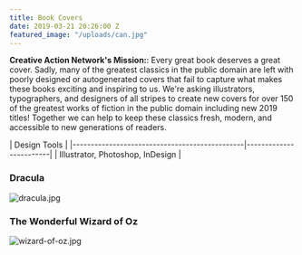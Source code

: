 ```yaml
---
title: Book Covers
date: 2019-03-21 20:26:00 Z
featured_image: "/uploads/can.jpg"
---
```


**Creative Action Network's Mission:**: Every great book deserves a great cover. Sadly, many of the greatest classics in the public domain are left with poorly designed or autogenerated covers that fail to capture what makes these books exciting and inspiring to us. We're asking illustrators, typographers, and designers of all stripes to create new covers for over 150 of the greatest works of fiction in the public domain including new 2019 titles! Together we can help to keep these classics fresh, modern, and accessible to new generations of readers.

| Design Tools           |
|-----------------------------------------------|------------------------|
| Illustrator, Photoshop, InDesign       |

### Dracula

![dracula.jpg](/uploads/dracula.jpg)

### The Wonderful Wizard of Oz

![wizard-of-oz.jpg](/uploads/wizard-of-oz.jpg)